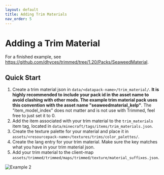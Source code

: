 ```yaml
---
layout: default
title: Adding Trim Materials
nav_order: 5
---
```


# Adding a Trim Material
For a finished example, see https://github.com/dhyces/trimmed/tree/1.20/Packs/SeaweedMaterial.

## Quick Start

1. Create a trim material json in `data/<datapack-name>/trim_material/`. **It is highly recommended to include your pack id in the asset name to avoid clashing with other mods. The example trim material pack uses this convention with the asset name "seaweedmaterial_kelp"**. The "item_model_index" does not matter and is not use with Trimmed, feel free to just set it to 0.
2. Add the item associated with your trim material to the `trim_materials` item tag, located in `data/minecraft/tags/items/trim_materials.json`.
3. Create the texture palette for your material and place it in `assets/<resourcepack-name>/textures/trims/color_palettes/`.
4. Create the lang entry for your trim material. Make sure the key matches what you have in your trim material json.
5. Add your trim material to the client-map `assets/trimmed/trimmed/maps/trimmed/texture/material_suffixes.json`.

![Example 2](/trimmed-wiki/assets/images/example_2.png "Examples of custom armor trim models being used in game without overriding the model files")